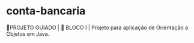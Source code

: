 # conta-bancaria
📏PROJETO GUIADO | 📕 BLOCO I | Projeto para aplicação de Orientação a Objetos em Java.
